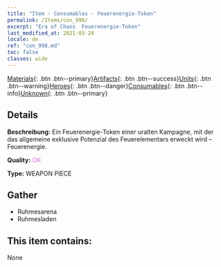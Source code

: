 ```yaml
---
title: "Item - Consumables - Feuerenergie-Token"
permalink: /Items/con_998/
excerpt: "Era of Chaos  Feuerenergie-Token"
last_modified_at: 2021-03-24
locale: de
ref: "con_998.md"
toc: false
classes: wide
---
```

 [Materials](/de/Items/){: .btn .btn--primary}[Artifacts](/de/Items/Artifacts/){: .btn .btn--success}[Units](/de/Items/Units/){: .btn .btn--warning}[Heroes](/de/Items/Heroes/){: .btn .btn--danger}[Consumables](/de/Items/Consumables/){: .btn .btn--info}[Unknown](/de/Items/Unknown/){: .btn .btn--primary}

## Details
 **Beschreibung:** Ein Feuerenergie-Token einer uralten Kampagne, mit der das allgemeine exklusive Potenzial des Feuerelementars erweckt wird – Feuerenergie.

 **Quality:** <span style="color: #DA70D6">OK</span>

 **Type:** WEAPON PIECE

## Gather

*    Ruhmesarena 
*    Ruhmesladen 

## This item contains:

  None

